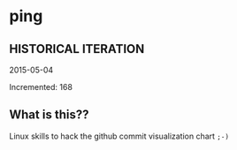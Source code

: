 # ping

## HISTORICAL ITERATION
2015-05-04

Incremented: 168

## What is this?? 
Linux skills to hack the github commit visualization chart `;-)`

